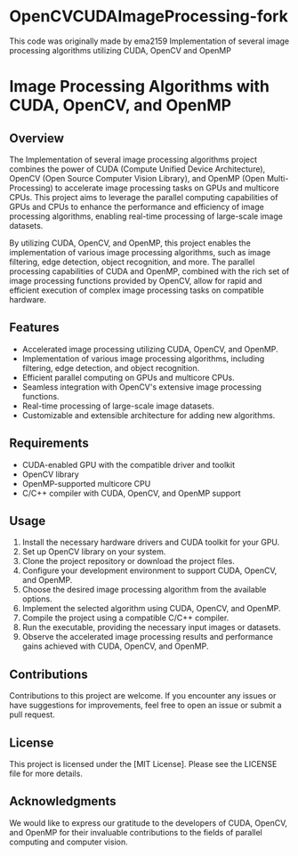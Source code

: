 # OpenCVCUDAImageProcessing-fork
This code was originally made by ema2159 Implementation of several image processing algorithms utilizing CUDA, OpenCV and OpenMP

# Image Processing Algorithms with CUDA, OpenCV, and OpenMP

## Overview
The Implementation of several image processing algorithms project combines the power of CUDA (Compute Unified Device Architecture), OpenCV (Open Source Computer Vision Library), and OpenMP (Open Multi-Processing) to accelerate image processing tasks on GPUs and multicore CPUs. This project aims to leverage the parallel computing capabilities of GPUs and CPUs to enhance the performance and efficiency of image processing algorithms, enabling real-time processing of large-scale image datasets.

By utilizing CUDA, OpenCV, and OpenMP, this project enables the implementation of various image processing algorithms, such as image filtering, edge detection, object recognition, and more. The parallel processing capabilities of CUDA and OpenMP, combined with the rich set of image processing functions provided by OpenCV, allow for rapid and efficient execution of complex image processing tasks on compatible hardware.

## Features
- Accelerated image processing utilizing CUDA, OpenCV, and OpenMP.
- Implementation of various image processing algorithms, including filtering, edge detection, and object recognition.
- Efficient parallel computing on GPUs and multicore CPUs.
- Seamless integration with OpenCV's extensive image processing functions.
- Real-time processing of large-scale image datasets.
- Customizable and extensible architecture for adding new algorithms.

## Requirements
- CUDA-enabled GPU with the compatible driver and toolkit
- OpenCV library
- OpenMP-supported multicore CPU
- C/C++ compiler with CUDA, OpenCV, and OpenMP support

## Usage
1. Install the necessary hardware drivers and CUDA toolkit for your GPU.
2. Set up OpenCV library on your system.
3. Clone the project repository or download the project files.
4. Configure your development environment to support CUDA, OpenCV, and OpenMP.
5. Choose the desired image processing algorithm from the available options.
6. Implement the selected algorithm using CUDA, OpenCV, and OpenMP.
7. Compile the project using a compatible C/C++ compiler.
8. Run the executable, providing the necessary input images or datasets.
9. Observe the accelerated image processing results and performance gains achieved with CUDA, OpenCV, and OpenMP.

## Contributions
Contributions to this project are welcome. If you encounter any issues or have suggestions for improvements, feel free to open an issue or submit a pull request.

## License
This project is licensed under the [MIT License]. Please see the LICENSE file for more details.

## Acknowledgments
We would like to express our gratitude to the developers of CUDA, OpenCV, and OpenMP for their invaluable contributions to the fields of parallel computing and computer vision.
